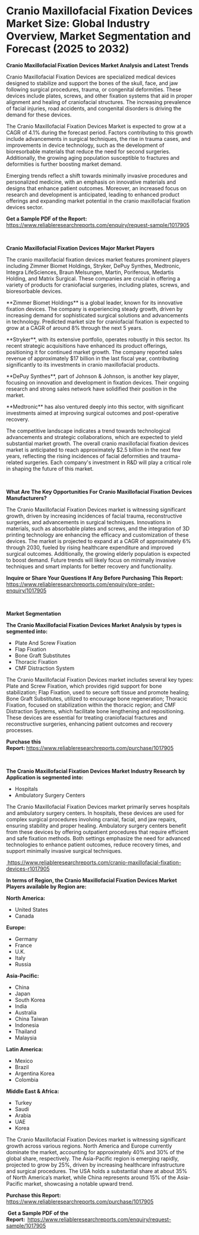 <p><h1>Cranio Maxillofacial Fixation Devices Market Size: Global Industry Overview, Market Segmentation and Forecast (2025 to 2032)</h1></p><p><strong>Cranio Maxillofacial Fixation Devices Market Analysis and Latest Trends</strong></p>
<p><p>Cranio Maxillofacial Fixation Devices are specialized medical devices designed to stabilize and support the bones of the skull, face, and jaw following surgical procedures, trauma, or congenital deformities. These devices include plates, screws, and other fixation systems that aid in proper alignment and healing of craniofacial structures. The increasing prevalence of facial injuries, road accidents, and congenital disorders is driving the demand for these devices.</p><p>The Cranio Maxillofacial Fixation Devices Market is expected to grow at a CAGR of 4.1% during the forecast period. Factors contributing to this growth include advancements in surgical techniques, the rise in trauma cases, and improvements in device technology, such as the development of bioresorbable materials that reduce the need for second surgeries. Additionally, the growing aging population susceptible to fractures and deformities is further boosting market demand. </p><p>Emerging trends reflect a shift towards minimally invasive procedures and personalized medicine, with an emphasis on innovative materials and designs that enhance patient outcomes. Moreover, an increased focus on research and development is anticipated, leading to enhanced product offerings and expanding market potential in the cranio maxillofacial fixation devices sector.</p></p>
<p><strong>Get a Sample PDF of the Report:&nbsp;</strong> <a href="https://www.reliableresearchreports.com/enquiry/request-sample/1017905?utm_campaign=3353&utm_medium=2&utm_source=Github&utm_content=ia&utm_term=13042025&utm_id=cranio-maxillofacial-fixation-devices">https://www.reliableresearchreports.com/enquiry/request-sample/1017905</a></p>
<p>&nbsp;</p>
<p><strong>Cranio Maxillofacial Fixation Devices Major Market Players</strong></p>
<p><p>The cranio maxillofacial fixation devices market features prominent players including Zimmer Biomet Holdings, Stryker, DePuy Synthes, Medtronic, Integra LifeSciences, Braun Melsungen, Martin, Poriferous, Medartis Holding, and Matrix Surgical. These companies are crucial in offering a variety of products for craniofacial surgeries, including plates, screws, and bioresorbable devices.</p><p>**Zimmer Biomet Holdings** is a global leader, known for its innovative fixation devices. The company is experiencing steady growth, driven by increasing demand for sophisticated surgical solutions and advancements in technology. Predicted market size for craniofacial fixation is expected to grow at a CAGR of around 8% through the next 5 years.</p><p>**Stryker**, with its extensive portfolio, operates robustly in this sector. Its recent strategic acquisitions have enhanced its product offerings, positioning it for continued market growth. The company reported sales revenue of approximately $17 billion in the last fiscal year, contributing significantly to its investments in cranio maxillofacial products.</p><p>**DePuy Synthes**, part of Johnson & Johnson, is another key player, focusing on innovation and development in fixation devices. Their ongoing research and strong sales network have solidified their position in the market.</p><p>**Medtronic** has also ventured deeply into this sector, with significant investments aimed at improving surgical outcomes and post-operative recovery.</p><p>The competitive landscape indicates a trend towards technological advancements and strategic collaborations, which are expected to yield substantial market growth. The overall cranio maxillofacial fixation devices market is anticipated to reach approximately $2.5 billion in the next few years, reflecting the rising incidences of facial deformities and trauma-related surgeries. Each company's investment in R&D will play a critical role in shaping the future of this market.</p></p>
<p>&nbsp;</p>
<p><strong>What Are The Key Opportunities For Cranio Maxillofacial Fixation Devices Manufacturers?</strong></p>
<p><p>The Cranio Maxillofacial Fixation Devices market is witnessing significant growth, driven by increasing incidences of facial trauma, reconstructive surgeries, and advancements in surgical techniques. Innovations in materials, such as absorbable plates and screws, and the integration of 3D printing technology are enhancing the efficacy and customization of these devices. The market is projected to expand at a CAGR of approximately 6% through 2030, fueled by rising healthcare expenditure and improved surgical outcomes. Additionally, the growing elderly population is expected to boost demand. Future trends will likely focus on minimally invasive techniques and smart implants for better recovery and functionality.</p></p>
<p><strong>Inquire or Share Your Questions If Any Before Purchasing This Report:</strong> <a href="https://www.reliableresearchreports.com/enquiry/pre-order-enquiry/1017905?utm_campaign=3353&utm_medium=2&utm_source=Github&utm_content=ia&utm_term=13042025&utm_id=cranio-maxillofacial-fixation-devices">https://www.reliableresearchreports.com/enquiry/pre-order-enquiry/1017905</a></p>
<p>&nbsp;</p>
<p><strong>Market Segmentation</strong></p>
<p><strong>The Cranio Maxillofacial Fixation Devices Market Analysis by types is segmented into:</strong></p>
<p><ul><li>Plate And Screw Fixation</li><li>Flap Fixation</li><li>Bone Graft Substitutes</li><li>Thoracic Fixation</li><li>CMF Distraction System</li></ul></p>
<p><p>The Cranio Maxillofacial Fixation Devices market includes several key types: Plate and Screw Fixation, which provides rigid support for bone stabilization; Flap Fixation, used to secure soft tissue and promote healing; Bone Graft Substitutes, utilized to encourage bone regeneration; Thoracic Fixation, focused on stabilization within the thoracic region; and CMF Distraction Systems, which facilitate bone lengthening and repositioning. These devices are essential for treating craniofacial fractures and reconstructive surgeries, enhancing patient outcomes and recovery processes.</p></p>
<p><strong>Purchase this Report:&nbsp;</strong><a href="https://www.reliableresearchreports.com/purchase/1017905?utm_campaign=3353&utm_medium=2&utm_source=Github&utm_content=ia&utm_term=13042025&utm_id=cranio-maxillofacial-fixation-devices">https://www.reliableresearchreports.com/purchase/1017905</a></p>
<p>&nbsp;</p>
<p><strong>The Cranio Maxillofacial Fixation Devices Market Industry Research by Application is segmented into:</strong></p>
<p><ul><li>Hospitals</li><li>Ambulatory Surgery Centers</li></ul></p>
<p><p>The Cranio Maxillofacial Fixation Devices market primarily serves hospitals and ambulatory surgery centers. In hospitals, these devices are used for complex surgical procedures involving cranial, facial, and jaw repairs, ensuring stability and proper healing. Ambulatory surgery centers benefit from these devices by offering outpatient procedures that require efficient and safe fixation methods. Both settings emphasize the need for advanced technologies to enhance patient outcomes, reduce recovery times, and support minimally invasive surgical techniques.</p></p>
<p><a href="https://www.reliableresearchreports.com/cranio-maxillofacial-fixation-devices-r1017905?utm_campaign=3353&utm_medium=2&utm_source=Github&utm_content=ia&utm_term=13042025&utm_id=cranio-maxillofacial-fixation-devices">&nbsp;https://www.reliableresearchreports.com/cranio-maxillofacial-fixation-devices-r1017905</a></p>
<p><strong>In terms of Region, the Cranio Maxillofacial Fixation Devices Market Players available by Region are:</strong></p>
<p>
    <p> <strong> North America: </strong>
        <ul>
            <li>United States</li>
            <li>Canada</li>
        </ul>
        </p> 
    <p> <strong> Europe: </strong>
        <ul>
            <li>Germany</li>
            <li>France</li>
            <li>U.K.</li>
            <li>Italy</li>
            <li>Russia</li>
        </ul>
        </p> 
    <p> <strong> Asia-Pacific: </strong>
        <ul>
            <li>China</li>
            <li>Japan</li>
            <li>South Korea</li>
            <li>India</li>
            <li>Australia</li>
            <li>China Taiwan</li>
            <li>Indonesia</li>
            <li>Thailand</li>
            <li>Malaysia</li>
        </ul>
        </p> 
    <p> <strong> Latin America: </strong>
        <ul>
            <li>Mexico</li>
            <li>Brazil</li>
            <li>Argentina Korea</li>
            <li>Colombia</li>
        </ul>
        </p> 
    <p> <strong> Middle East & Africa: </strong>
        <ul>
            <li>Turkey</li>
            <li>Saudi</li>
            <li>Arabia</li>
            <li>UAE</li>
            <li>Korea</li>
        </ul>
    </p>
    </p>
<p><p>The Cranio Maxillofacial Fixation Devices market is witnessing significant growth across various regions. North America and Europe currently dominate the market, accounting for approximately 40% and 30% of the global share, respectively. The Asia-Pacific region is emerging rapidly, projected to grow by 25%, driven by increasing healthcare infrastructure and surgical procedures. The USA holds a substantial share at about 35% of North America’s market, while China represents around 15% of the Asia-Pacific market, showcasing a notable upward trend.</p></p>
<p><strong>Purchase this Report: </strong><a href="https://www.reliableresearchreports.com/purchase/1017905?utm_campaign=3353&utm_medium=2&utm_source=Github&utm_content=ia&utm_term=13042025&utm_id=cranio-maxillofacial-fixation-devices">https://www.reliableresearchreports.com/purchase/1017905</a></p>
<p>&nbsp;<strong>Get a Sample PDF of the Report:&nbsp;&nbsp;</strong><a href="https://www.reliableresearchreports.com/enquiry/request-sample/1017905?utm_campaign=3353&utm_medium=2&utm_source=Github&utm_content=ia&utm_term=13042025&utm_id=cranio-maxillofacial-fixation-devices">https://www.reliableresearchreports.com/enquiry/request-sample/1017905</a></p>
<p><strong></strong></p>
<p><p></p><p></p><p></p></p>